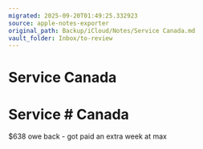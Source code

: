 ```yaml
---
migrated: 2025-09-20T01:49:25.332923
source: apple-notes-exporter
original_path: Backup/iCloud/Notes/Service Canada.md
vault_folder: Inbox/to-review
---
```

# Service Canada

# Service # Canada 

$638 owe back - got paid an extra week at max
